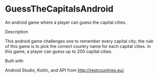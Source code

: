 # GuessTheCapitalsAndroid
An android game where a player can guess the capital cities.

Description

This android game challenges one to remember every capital city; the rule of this game is to pick the correct country name for each capital cities. In this game, a player can guess up to 200 capital cities.

Built with

Android Studio, Kotlin, and API from http://restcountries.eu/.
